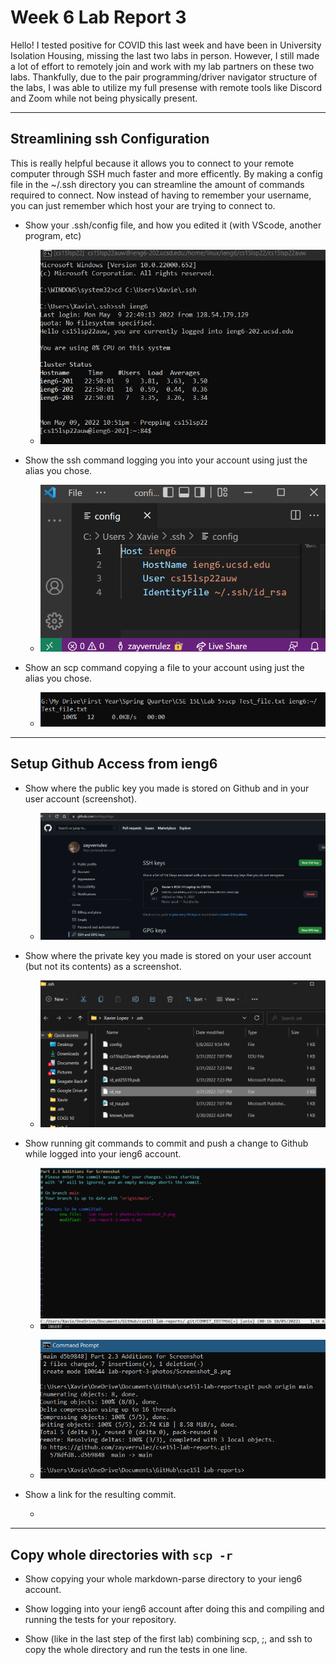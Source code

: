 # Week 6 Lab Report 3

Hello! I tested positive for COVID this last week and have been in University Isolation Housing, missing the last two labs in person. However, I still made a lot of effort to remotely join and work with my lab partners on these two labs. Thankfully, due to the pair programming/driver navigator structure of the labs, I was able to utilize my full presense with remote tools like Discord and Zoom while not being physically present.

---

## Streamlining ssh Configuration

 This is really helpful because it allows you to connect to your remote computer through SSH much faster and more efficently. By making a config file in the ~/.ssh directory you can streamline the amount of commands required to connect. Now instead of having to remember your username, you can just remember which host your are trying to connect to.

* Show your .ssh/config file, and how you edited it (with VScode, another program, etc)

    * ![Picture 1.1](lab-report-3-photos\Screenshot_1.png)
* Show the ssh command logging you into your account using just the alias you chose.

    * ![Picture 1.2](lab-report-3-photos\Screenshot_3.png)
* Show an scp command copying a file to your account using just the alias you chose.

    * ![Picture 1.3](lab-report-3-photos\Screenshot_4.png)

---

## Setup Github Access from ieng6

* Show where the public key you made is stored on Github and in your user account (screenshot).

    * ![Picture 2.1](lab-report-3-photos\Screenshot_5.png)

* Show where the private key you made is stored on your user account (but not its contents) as a screenshot.

    * ![Picture 2.2](lab-report-3-photos\Screenshot_7.png)

* Show running git commands to commit and push a change to Github while logged into your ieng6 account.

    * ![Picture 2.3.1](lab-report-3-photos\Screenshot_9.png)

    * ![Picture 2.3.2](lab-report-3-photos\Screenshot_10.png)

* Show a link for the resulting commit.

    * 


---

## Copy whole directories with ```scp -r```

* Show copying your whole markdown-parse directory to your ieng6 account.

* Show logging into your ieng6 account after doing this and compiling
and running the tests for your repository.

* Show (like in the last step of the first lab) combining scp, ;, and ssh to copy the whole directory and run the tests in one line.
